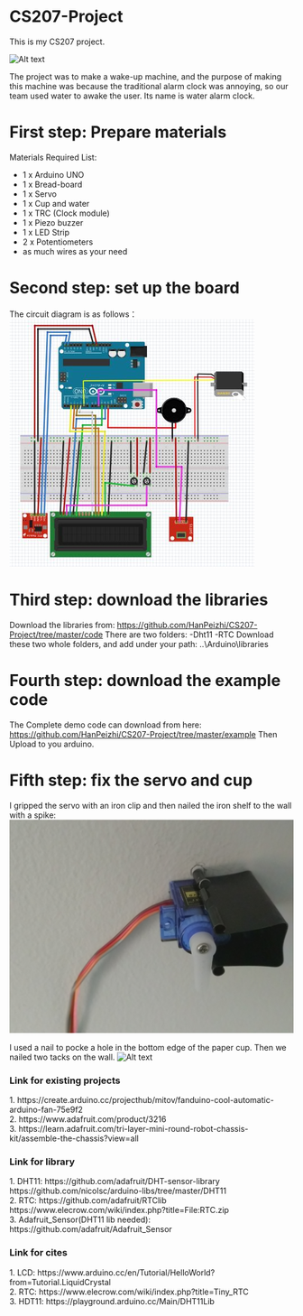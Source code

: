 # CS207-Project
This is my CS207 project.

![Alt text](https://github.com/HanPeizhi/CS207-Project/blob/master/pictures/project.jpg)

The project was to make a wake-up machine, and the purpose of making this machine was because the traditional alarm clock was annoying, so our team used water to awake the user. Its name is water alarm clock. 

First step: Prepare materials
============
Materials Required List:
- 1 x Arduino UNO
- 1 x Bread-board
- 1 x Servo
- 1 x Cup and water
- 1 x TRC (Clock module) 
- 1 x Piezo buzzer
- 1 x LED Strip
- 2 x Potentiometers
- as much wires as your need

Second step: set up the board
============
The circuit diagram is as follows：
![Alt text](https://github.com/HanPeizhi/CS207-Project/blob/master/pictures/ApendixA.JPG)

Third step: download the libraries
============
Download the libraries from:
https://github.com/HanPeizhi/CS207-Project/tree/master/code
There are two folders:
-Dht11
-RTC
Download these two whole folders, and add under your path: ..\Arduino\libraries

Fourth step: download the example code
============
The Complete demo code can download from here:
https://github.com/HanPeizhi/CS207-Project/tree/master/example
Then Upload to you arduino.

Fifth step: fix the servo and cup
============
I gripped the servo with an iron clip and then nailed the iron shelf to the wall with a spike:
![Alt text](https://github.com/HanPeizhi/CS207-Project/blob/master/pictures/fixed%20servo.jpg)

I used a nail to pocke a hole in the bottom edge of the paper cup. Then we nailed two tacks on the wall.
![Alt text](https://github.com/HanPeizhi/CS207-Project/blob/master/pictures/fixed%20cup.jpg)


### Link for existing projects
<p>
  1. https://create.arduino.cc/projecthub/mitov/fanduino-cool-automatic-arduino-fan-75e9f2
  </br>
  2. https://www.adafruit.com/product/3216
  </br>
  3. https://learn.adafruit.com/tri-layer-mini-round-robot-chassis-kit/assemble-the-chassis?view=all
</P>

### Link for library
<p>
  1. DHT11: https://github.com/adafruit/DHT-sensor-library
  </br>
            https://github.com/nicolsc/arduino-libs/tree/master/DHT11
            </br>
  2. RTC: https://github.com/adafruit/RTClib
  </br>
          https://www.elecrow.com/wiki/index.php?title=File:RTC.zip
  </br>
  3. Adafruit_Sensor(DHT11 lib needed): https://github.com/adafruit/Adafruit_Sensor
  
</p>

### Link for cites
<p>
  1. LCD: https://www.arduino.cc/en/Tutorial/HelloWorld?from=Tutorial.LiquidCrystal
  </br>
  2. RTC: https://www.elecrow.com/wiki/index.php?title=Tiny_RTC
  </br>
  3. HDT11: https://playground.arduino.cc/Main/DHT11Lib
</>
